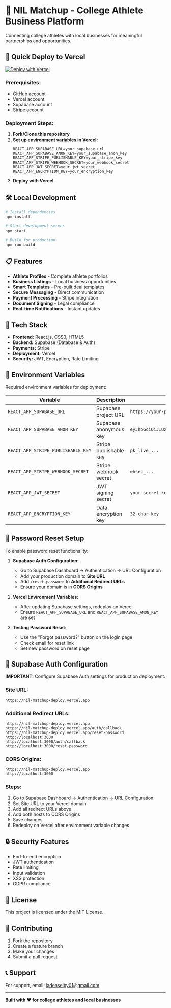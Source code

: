 # 🏈 NIL Matchup - College Athlete Business Platform

Connecting college athletes with local businesses for meaningful partnerships and opportunities.

## 🚀 Quick Deploy to Vercel

[![Deploy with Vercel](https://vercel.com/button)](https://vercel.com/new/clone?repository-url=https://github.com/yourusername/nil-matchup-app)

### **Prerequisites:**
- GitHub account
- Vercel account
- Supabase account
- Stripe account

### **Deployment Steps:**

1. **Fork/Clone this repository**
2. **Set up environment variables in Vercel:**
   ```
   REACT_APP_SUPABASE_URL=your_supabase_url
   REACT_APP_SUPABASE_ANON_KEY=your_supabase_anon_key
   REACT_APP_STRIPE_PUBLISHABLE_KEY=your_stripe_key
   REACT_APP_STRIPE_WEBHOOK_SECRET=your_webhook_secret
   REACT_APP_JWT_SECRET=your_jwt_secret
   REACT_APP_ENCRYPTION_KEY=your_encryption_key
   ```
3. **Deploy with Vercel**

## 🛠️ Local Development

```bash
# Install dependencies
npm install

# Start development server
npm start

# Build for production
npm run build
```

## 📋 Features

- **Athlete Profiles** - Complete athlete portfolios
- **Business Listings** - Local business opportunities
- **Smart Templates** - Pre-built deal templates
- **Secure Messaging** - Direct communication
- **Payment Processing** - Stripe integration
- **Document Signing** - Legal compliance
- **Real-time Notifications** - Instant updates

## 🔧 Tech Stack

- **Frontend:** React.js, CSS3, HTML5
- **Backend:** Supabase (Database & Auth)
- **Payments:** Stripe
- **Deployment:** Vercel
- **Security:** JWT, Encryption, Rate Limiting

## 📱 Environment Variables

Required environment variables for deployment:

| Variable | Description | Example |
|----------|-------------|---------|
| `REACT_APP_SUPABASE_URL` | Supabase project URL | `https://your-project.supabase.co` |
| `REACT_APP_SUPABASE_ANON_KEY` | Supabase anonymous key | `eyJhbGciOiJIUzI1NiIsInR5cCI6IkpXVCJ9...` |
| `REACT_APP_STRIPE_PUBLISHABLE_KEY` | Stripe publishable key | `pk_live_...` |
| `REACT_APP_STRIPE_WEBHOOK_SECRET` | Stripe webhook secret | `whsec_...` |
| `REACT_APP_JWT_SECRET` | JWT signing secret | `your-secret-key` |
| `REACT_APP_ENCRYPTION_KEY` | Data encryption key | `32-char-key` |

## 🔐 Password Reset Setup

To enable password reset functionality:

1. **Supabase Auth Configuration:**
   - Go to Supabase Dashboard → Authentication → URL Configuration
   - Add your production domain to **Site URL**
   - Add `/reset-password` to **Additional Redirect URLs**
   - Ensure your domain is in **CORS Origins**

2. **Vercel Environment Variables:**
   - After updating Supabase settings, redeploy on Vercel
   - Ensure `REACT_APP_SUPABASE_URL` and `REACT_APP_SUPABASE_ANON_KEY` are set

3. **Testing Password Reset:**
   - Use the "Forgot password?" button on the login page
   - Check email for reset link
   - Set new password on reset page

## 🔧 Supabase Auth Configuration

**IMPORTANT:** Configure Supabase Auth settings for production deployment:

### **Site URL:**
```
https://nil-matchup-deploy.vercel.app
```

### **Additional Redirect URLs:**
```
https://nil-matchup-deploy.vercel.app
https://nil-matchup-deploy.vercel.app/auth/callback
https://nil-matchup-deploy.vercel.app/reset-password
http://localhost:3000
http://localhost:3000/auth/callback
http://localhost:3000/reset-password
```

### **CORS Origins:**
```
https://nil-matchup-deploy.vercel.app
http://localhost:3000
```

### **Steps:**
1. Go to Supabase Dashboard → Authentication → URL Configuration
2. Set Site URL to your Vercel domain
3. Add all redirect URLs above
4. Add both hosts to CORS Origins
5. Save changes
6. Redeploy on Vercel after environment variable changes

## 🔒 Security Features

- End-to-end encryption
- JWT authentication
- Rate limiting
- Input validation
- XSS protection
- GDPR compliance

## 📄 License

This project is licensed under the MIT License.

## 🤝 Contributing

1. Fork the repository
2. Create a feature branch
3. Make your changes
4. Submit a pull request

## 📞 Support

For support, email: jadenselby01@gmail.com

---

**Built with ❤️ for college athletes and local businesses** 